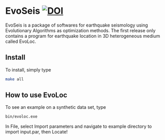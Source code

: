 # EvoSeis <a href="https://zenodo.org/badge/latestdoi/74918018"><img src="https://zenodo.org/badge/74918018.svg" alt="DOI"></a>
EvoSeis is a package of softwares for earthquake seismology using Evolutionary Algorithms as optimization methods. The first release only contains a program for earthquake location in 3D heterogeneous medium called EvoLoc.

## Install
To install, simply type
```bash
make all
```

## How to use EvoLoc
To see an example on a synthetic data set, type
```bash
bin/evoloc.exe
```
In File, select Import parameters and navigate to example directory to import input.par, then Locate!
